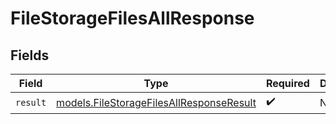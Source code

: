 # FileStorageFilesAllResponse


## Fields

| Field                                                                                      | Type                                                                                       | Required                                                                                   | Description                                                                                |
| ------------------------------------------------------------------------------------------ | ------------------------------------------------------------------------------------------ | ------------------------------------------------------------------------------------------ | ------------------------------------------------------------------------------------------ |
| `result`                                                                                   | [models.FileStorageFilesAllResponseResult](../models/filestoragefilesallresponseresult.md) | :heavy_check_mark:                                                                         | N/A                                                                                        |